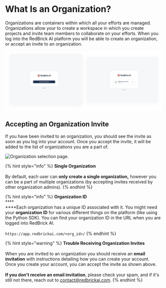 # What Is an Organization?

Organizations are containers within which all your efforts are managed. Organizations allow your to create a workspace in which you create projects and invite team members to collaborate on your efforts. When you log into the RedBrick AI platform you will be able to create an organization, or accept an invite to an organization.&#x20;

![](../.gitbook/assets/group-466-1-.png)

## Accepting an Organization Invite

If you have been invited to an organization, you should see the invite as soon as you log into your account. Once you accept the invite, it will be added to the list of organizations you are a part of.&#x20;

![Organization selection page.](../.gitbook/assets/app.redbrickai.com\_createaccount.png)

{% hint style="info" %}
**Single Organization**\
\
By default, each user can **only create a single organization,** however you can be a part of multiple organizations (by accepting invites received by other organization admins).&#x20;
{% endhint %}

{% hint style="info" %}
**Organization ID**\
****\
****Each organization has a unique ID associated with it. You might need your **organization ID** for various different things on the platform (like using the Python SDK). You can find your organization ID in the URL when you are logged into RedBrick AI. \
\
`https://app.redbrickai.com/<org_id>/`
{% endhint %}

{% hint style="warning" %}
**Trouble Receiving Organization Invites**\
\
When you are invited to an organization you should receive an **email invitation** with instructions detailing how you can create your account. Once you create your account, you can accept the invite as shown above. \
\
**If you don't receive an email invitation**, please check your spam, and if it's still not there, reach out to [contact@redbrickai.com](mailto:contact@redbrickai.com).&#x20;
{% endhint %}

